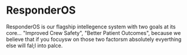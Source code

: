 # ResponderOS
ResponderOS is our flagship intellegence system with two goals at its core… "Improved Crew Safety", "Better Patient Outcomes", because we believe that if you focuysw on those two factorsm absolutely evyerthing else will fal;l into palce.
